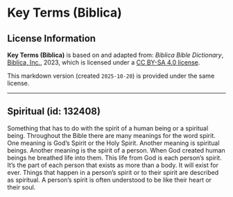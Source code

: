 # Key Terms (Biblica)

## License Information

**Key Terms (Biblica)** is based on and adapted from: _Biblica Bible Dictionary_, [Biblica, Inc.](https://www.biblica.com/), 2023, which is licensed under a [CC BY-SA 4.0 license](https://creativecommons.org/licenses/by-sa/4.0/legalcode.en).

This markdown version (created `2025-10-20`) is provided under the same license.



--------------------------------

## Spiritual (id: 132408)

Something that has to do with the spirit of a human being or a spiritual being. Throughout the Bible there are many meanings for the word spirit. One meaning is God’s Spirit or the Holy Spirit. Another meaning is spiritual beings. Another meaning is the spirit of a person. When God created human beings he breathed life into them. This life from God is each person’s spirit. It’s the part of each person that exists as more than a body. It will exist for ever. Things that happen in a person’s spirit or to their spirit are described as spiritual. A person’s spirit is often understood to be like their heart or their soul.



